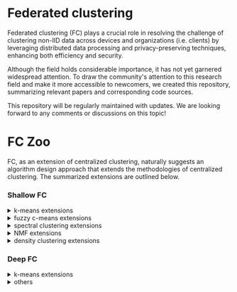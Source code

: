 # Federated clustering

Federated clustering (FC) plays a crucial role in resolving the challenge of clustering non-IID data across devices and organizations (i.e. clients) by leveraging distributed data processing and privacy-preserving techniques, enhancing both efficiency and security.

Although the field holds considerable importance, it has not yet garnered widespread attention. To draw the community's attention to this research field and make it more accessible to newcomers, we created this repository, summarizing relevant papers and corresponding code sources. 

This repository will be regularly maintained with updates. We are looking forward to any comments or discussions on this topic!

# FC Zoo
FC, as an extension of centralized clustering, naturally suggests an algorithm design approach that extends the methodologies of centralized clustering. The summarized extensions are outlined below.

### Shallow FC
  
<details>
<summary> k-means extensions  </summary>

|    Title    |  Publication  | Year     | Code |
|  :---------  | :------      | :------  | :------ | 
| :triangular_flag_on_post: SDA-FC: Bridging Federated Clustering and Deep Generative Model| Information Sciences | 2024 | https://github.com/Jarvisyan/SDA-FC|
|Asynchronous Federated Clustering with Unknown Number of Clusters | AAAI | 2025 | https://github.com/Yunfan-Zhang/AFCL |
|Federated Multi-View K-Means Clustering | IEEE Transactions on Pattern Analysis and Machine Intelligence | 2024 | - |
|One-Shot Federated Clustering Based on Stable Distance Relationships | IEEE Transactions on Industrial Informatics | 2024 | https://github.com/mlyizhang/nnfc |
|Jigsaw Game: Federated Clustering | Transactions on Machine Learning Research | 2024 | - |
|Greedy centroid initialization for federated K-means | Knowledge and Information Systems | 2024 | - |
|Machine Unlearning of Federated Clusters | ICLR | 2023 | https://github.com/thupchnsky/mufc |
|Secure Federated Clustering | arxiv | 2022 | - |
|Heterogeneity for the Win: One-Shot Federated Clustering | ICML | 2021 | https://github.com/metastableB/kfed |
</details>


<details>
<summary> fuzzy c-means extensions </summary>
  
|    Title    |  Publication  | Year     | Code |
|  :---------  | :------      | :------  | :------ | 
|Federated c-means and Fuzzy c-means Clustering Algorithms for Horizontally and Vertically Partitioned Data | IEEE Transactions on Artificial Intelligence | 2024 | https://github.com/Unipisa/FederatedClustering |
|An Efficient Federated Multi-view Fuzzy C-Means Clustering Method | IEEE Transactions on Fuzzy Systems | 2023 | https://github.com/XingchenHu2017/FedMVFPC |
| Towards Federated Clustering: A Federated Fuzzy c-Means Algorithm (FFCM) | AAAI-workshop | 2022 | https://github.com/stallmo/federated_clustering |
|Federated FCM: Clustering under privacy requirements | IEEE Transactions on Fuzzy Systems | 2021 | - |
</details>


<details>
<summary> spectral clustering extensions </summary>

|    Title    |  Publication  | Year     | Code |
|  :---------  | :------      | :------  | :------ | 
|Federated spectral clustering via secure similarity reconstruction | NIPS | 2023 | https://github.com/jicongfan/Federated-Spectral-Clustering |
|FedSpectral+: Spectral Clustering using Federated Learning | AAAI-workshop | 2023 | - |
|Federated Multi-View Spectral Clustering | IEEE Access | 2023 | - |
</details>


<details>
<summary> NMF extensions </summary>

|    Title    |  Publication  | Year     | Code |
|  :---------  | :------      | :------  | :------ | 
|Federated Matrix Factorization: Algorithm Design and Application to Data Clustering | IEEE Transactions on Signal Processing | 2022 | https://github.com/wshuai317/FedMF |

|Secure Federated Clustering | arxiv | 2022 | - |
|Secure Federated Clustering | arxiv | 2022 | - |
</details>


<details>
<summary> density clustering extensions </summary>

|    Title    |  Publication  | Year     | Code |
|  :---------  | :------      | :------  | :------ | 
|Horizontal Federated Density Peaks Clustering | IEEE Transactions on Neural Networks and Learning Systems | 2023 | - |
</details>


### Deep FC
<details>
<summary> k-means extensions  </summary>

|    Title    |  Publication  | Year     | Code |
|  :---------  | :------      | :------  | :------ | 
| :triangular_flag_on_post: CCFC++: Enhancing Federated Clustering through Feature Decorrelation | arXiv | 2024 | - |
| :triangular_flag_on_post: CCFC: Bridging Federated Clustering and Contrastive Learning | arXiv | 2024 | https://github.com/Jarvisyan/CCFC-pytorch |
| :triangular_flag_on_post: Privacy-preserving federated deep clustering based on gan | arXiv | 2022 | -|
|An autoencoder-based confederated clustering leveraging a robust model fusion strategy for federated unsupervised learning | Information Fusion | 2025 | - |
|Federated Deep Multi-View Clustering with Global Self-Supervision | ACM-MM | 2023 | - |
</details>


<details>
<summary> others </summary>
  
|    Title    |  Publication  | Year     | Code |
|  :---------  | :------      | :------  | :------ | 
|Federated Momentum Contrastive Clustering | ACM Transactions on Intelligent Systems and Technology | 2024 | - |
</details>
